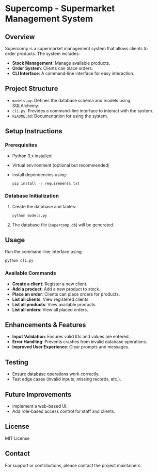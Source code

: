 # Supercomp - Supermarket Management System

## Overview
Supercomp is a supermarket management system that allows clients to order products. The system includes:
- **Stock Management**: Manage available products.
- **Order System**: Clients can place orders.
- **CLI Interface**: A command-line interface for easy interaction.

## Project Structure
- `models.py`: Defines the database schema and models using SQLAlchemy.
- `cli.py`: Provides a command-line interface to interact with the system.
- `README.md`: Documentation for using the system.

## Setup Instructions

### Prerequisites
- Python 3.x installed
- Virtual environment (optional but recommended)
- Install dependencies using:

  ```sh
  pip install -r requirements.txt
  ```

### Database Initialization
1. Create the database and tables:

   ```sh
   python models.py
   ```

2. The database file (`supercomp.db`) will be generated.

## Usage
Run the command-line interface using:
```sh
python cli.py
```

### Available Commands
- **Create a client**: Register a new client.
- **Add a product**: Add a new product to stock.
- **Place an order**: Clients can place orders for products.
- **List all clients**: View registered clients.
- **List all products**: View available products.
- **List all orders**: View all placed orders.

## Enhancements & Features
- **Input Validation**: Ensures valid IDs and values are entered.
- **Error Handling**: Prevents crashes from invalid database operations.
- **Improved User Experience**: Clear prompts and messages.

## Testing
- Ensure database operations work correctly.
- Test edge cases (invalid inputs, missing records, etc.).

## Future Improvements
- Implement a web-based UI.
- Add role-based access control for staff and clients.

## License
MIT License

## Contact
For support or contributions, please contact the project maintainers.

